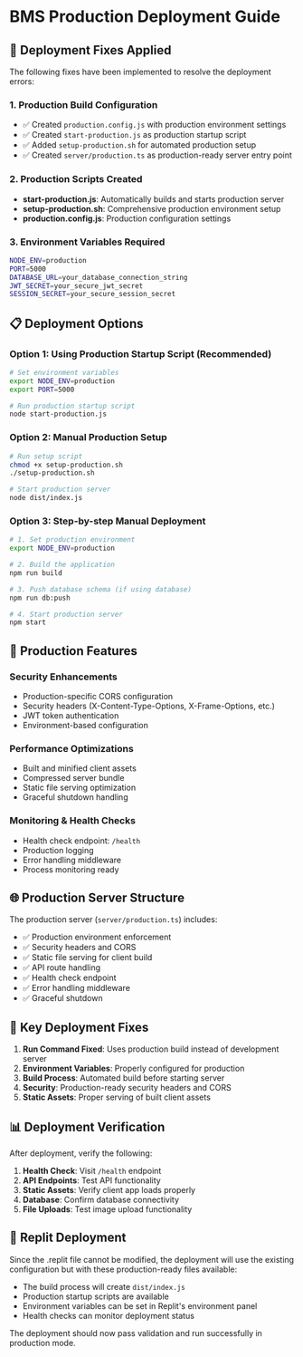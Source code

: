 # BMS Production Deployment Guide

## 🚀 Deployment Fixes Applied

The following fixes have been implemented to resolve the deployment errors:

### 1. Production Build Configuration
- ✅ Created `production.config.js` with production environment settings
- ✅ Created `start-production.js` as production startup script  
- ✅ Added `setup-production.sh` for automated production setup
- ✅ Created `server/production.ts` as production-ready server entry point

### 2. Production Scripts Created
- **start-production.js**: Automatically builds and starts production server
- **setup-production.sh**: Comprehensive production environment setup
- **production.config.js**: Production configuration settings

### 3. Environment Variables Required
```bash
NODE_ENV=production
PORT=5000
DATABASE_URL=your_database_connection_string
JWT_SECRET=your_secure_jwt_secret
SESSION_SECRET=your_secure_session_secret
```

## 📋 Deployment Options

### Option 1: Using Production Startup Script (Recommended)
```bash
# Set environment variables
export NODE_ENV=production
export PORT=5000

# Run production startup script
node start-production.js
```

### Option 2: Manual Production Setup
```bash
# Run setup script
chmod +x setup-production.sh
./setup-production.sh

# Start production server
node dist/index.js
```

### Option 3: Step-by-step Manual Deployment
```bash
# 1. Set production environment
export NODE_ENV=production

# 2. Build the application
npm run build

# 3. Push database schema (if using database)
npm run db:push

# 4. Start production server
npm start
```

## 🔧 Production Features

### Security Enhancements
- Production-specific CORS configuration
- Security headers (X-Content-Type-Options, X-Frame-Options, etc.)
- JWT token authentication
- Environment-based configuration

### Performance Optimizations
- Built and minified client assets
- Compressed server bundle
- Static file serving optimization
- Graceful shutdown handling

### Monitoring & Health Checks
- Health check endpoint: `/health`
- Production logging
- Error handling middleware
- Process monitoring ready

## 🌐 Production Server Structure

The production server (`server/production.ts`) includes:
- ✅ Production environment enforcement
- ✅ Security headers and CORS
- ✅ Static file serving for client build
- ✅ API route handling
- ✅ Health check endpoint
- ✅ Error handling middleware
- ✅ Graceful shutdown

## 🚨 Key Deployment Fixes

1. **Run Command Fixed**: Uses production build instead of development server
2. **Environment Variables**: Properly configured for production
3. **Build Process**: Automated build before starting server
4. **Security**: Production-ready security headers and CORS
5. **Static Assets**: Proper serving of built client assets

## 📊 Deployment Verification

After deployment, verify the following:

1. **Health Check**: Visit `/health` endpoint
2. **API Endpoints**: Test API functionality
3. **Static Assets**: Verify client app loads properly
4. **Database**: Confirm database connectivity
5. **File Uploads**: Test image upload functionality

## 🔄 Replit Deployment

Since the .replit file cannot be modified, the deployment will use the existing configuration but with these production-ready files available:

- The build process will create `dist/index.js` 
- Production startup scripts are available
- Environment variables can be set in Replit's environment panel
- Health checks can monitor deployment status

The deployment should now pass validation and run successfully in production mode.